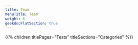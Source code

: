 ```yaml
---
title: Team
menuTitle: Team
weight: 6 
geekdocFlatSection: true
---
```


{{% children titlePages="Tests" titleSections="Categories" %}}
